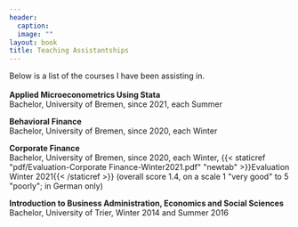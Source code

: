 ```yaml
---
header: 
  caption: 
  image: ""
layout: book
title: Teaching Assistantships
---
```


Below is a list of the courses I have been assisting in. 
<br></br>
**Applied Microeconometrics Using Stata**
<br>Bachelor, University of Bremen, since 2021, each Summer</br>

**Behavioral Finance**
<br>Bachelor, University of Bremen, since 2020, each Winter</br>

**Corporate Finance**
<br>Bachelor, University of Bremen, since 2020, each Winter, {{< staticref "pdf/Evaluation-Corporate Finance-Winter2021.pdf" "newtab" >}}Evaluation Winter 2021{{< /staticref >}} (overall score 1.4, on a scale 1 "very good" to 5 "poorly"; in German only)</br>

**Introduction to Business Administration, Economics and Social Sciences**
<br>Bachelor, University of Trier, Winter 2014 and Summer 2016</br>
